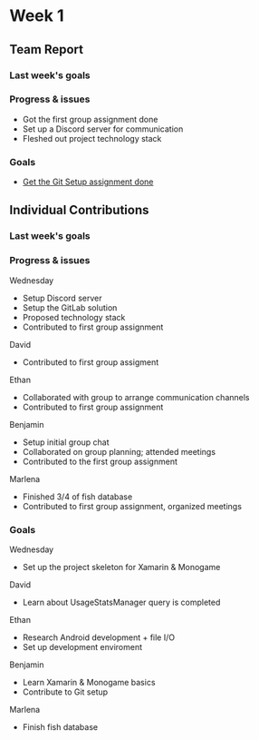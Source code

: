 # Week 1 #
## Team Report ##
### Last week's goals ###
### Progress & issues ###
- Got the first group assignment done
- Set up a Discord server for communication
- Fleshed out project technology stack
### Goals ###
- [Get the Git Setup assignment done](https://homes.cs.washington.edu/~rjust/courses/2021Spring/CSE403/project/project03.html)
## Individual Contributions
### Last week's goals ###
### Progress & issues ###
Wednesday
- Setup Discord server
- Setup the GitLab solution
- Proposed technology stack
- Contributed to first group assignment

David
- Contributed to first group assigment

Ethan
- Collaborated with group to arrange communication channels
- Contributed to first group assignment

Benjamin
- Setup initial group chat
- Collaborated on group planning; attended meetings
- Contributed to the first group assignment

Marlena
- Finished 3/4 of fish database
- Contributed to first group assignment, organized meetings

### Goals ###
Wednesday
- Set up the project skeleton for Xamarin & Monogame

David
- Learn about UsageStatsManager query is completed

Ethan
- Research Android development + file I/O
- Set up development enviroment

Benjamin
- Learn Xamarin & Monogame basics
- Contribute to Git setup

Marlena
- Finish fish database
